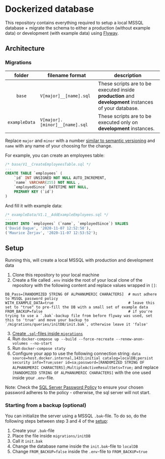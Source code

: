 # Dockerized database

This repository contains everything required to setup a local MSSQL database + migrate the schema to either a production (without example data) or development (with example data) using [Flyway](https://flywaydb.org/).

## Architecture
### Migrations
|     folder    |         filename format        |                                               description                                              |
|:-------------:|--------------------------------|--------------------------------------------------------------------------------------------------------|
| `base`        | `V[major]__[name].sql`         | These scripts are to be executed inside **production** and **development** instances of your database. |
| `exampleData` | `V[major].[minor]__[name].sql` | These scripts are to be executed only on **development** instances.                                    |

Replace `major` and `minor` with a number [similar to semantic versioning](https://semver.org/) and `name` with any name of your choosing for the change.

For example, you can create an employees table:
```sql
/* base/V1__CreateEmployeesTable.sql */
---
CREATE TABLE `employees` (
	`id` INT UNSIGNED NOT NULL AUTO_INCREMENT,
	`name` VARCHAR(255) NOT NULL ,
	`employedSince` DATETIME NOT NULL,
	PRIMARY KEY (`id`)
)
```
And fill it with example data:
```sql
/* exampleData/V1.1__AddExampleEmployees.sql */
---
INSERT INTO `employees` (`name`, `employedSince`) VALUES
('David Dague', '2020-11-07 12:52:50'),
('Maurice Zerjav', '2020-11-07 12:53:52');
```

## Setup
Running this, will create a local MSSQL with production and development data
1. Clone this repository to your local machine
2. Create a file called `.env` inside the root of your local clone of the repository with the following content and replace values wrapped in `[]`:
```
DB_Pass=[RANDOMIZED STRING OF ALPHANUMERIC CHARACTERS]  # must adhere to MSSQL password policy
WITH_EXAMPLE_DATA=true                                  # leave this set to "true" to pre-fill the DB with a small set of example data
FROM_BACKUP=false                                       # if you're trying to use a `.bak`-backup file from before flyway was used, set this to 'true' and move your backup to `/migrations/queries/initDB/init.bak`, otherwise leave it 'false'
```
3. [Create `.sql`-files inside `migrations`](#Architecture)
4. Run `docker-compose up --build --force-recreate --renew-anon-volumes --no-start`
4. Run `docker-compose staty`
5. Configure your app to use the following connection string: `data source=host.docker.internal,1433;initial catalog=localDB;persist security info=True;user id=sa;password=[RANDOMIZED STRING OF ALPHANUMERIC CHARACTERS];MultipleActiveResultSets=True;` and replace `[RANDOMIZED STRING OF ALPHANUMERIC CHARACTERS]` with the one used inside your `.env`-file.

Note: Check the [SQL Server Password Policy](https://docs.microsoft.com/en-us/sql/relational-databases/security/password-policy?view=sql-server-ver15#password-complexity) to ensure your chosen password adheres to the policy - otherwise, the sql server will not start.

### Starting from a backup (optional)
You can initialize the server using a MSSQL `.bak`-file. To do so, do the following steps between step 3 and 4 of the [setup](#Setup):
1. Create your `.bak`-file
2. Place the file inside `migrations/initDB`
3. Call it `init.bak`
4. Change the database name inside the `init.bak`-file to `localDB`
5. Change `FROM_BACKUP=false` inside the `.env`-file to `FROM_BACKUP=true`
